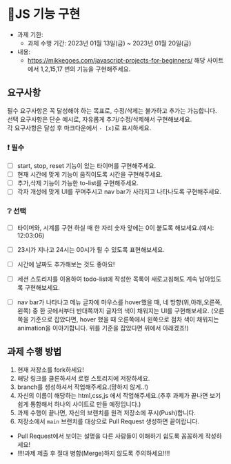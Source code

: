 # 🔧JS 기능 구현

- 과제 기한:
  - 과제 수행 기간: 2023년 01월 13일(금) ~ 2023년 01월 20일(금)
- 내용:
  - https://mikkegoes.com/javascript-projects-for-beginners/ 해당 사이트에서 1,2,15,17 번의 기능을 구현해주세요.

## 요구사항

필수 요구사항은 꼭 달성해야 하는 목표로, 수정/삭제는 불가하고 추가는 가능합니다.    
선택 요구사항은 단순 예시로, 자유롭게 추가/수정/삭제해서 구현해보세요.  
각 요구사항은 달성 후 마크다운에서 `- [x]`로 표시하세요.  

### ❗ 필수

- [ ] start, stop, reset 기능이 있는 타이머를 구현해주세요.
- [ ] 현재 시간에 맞게 기능이 움직이도록 시간을 구현해주세요.
- [ ] 추가,삭제 기능이 가능한 to-list를 구현해주세요.
- [ ] 각자 개성에 맞게 UI를 꾸며주시고 nav bar가 사라지고 나타나도록 구현해주세요.

### ❔ 선택

- [ ] 타이머와, 시계를 구현 하실 때 한 자리 숫자 앞에는 0이 붙도록 해보세요.(예시: 12:03:06)
- [ ] 23시가 지나고 24시는 00시가 될 수 있도록 표현해보세요.
- [ ] 시간에 날짜도 추가해보는 것도 좋아요!
- [ ] 세션 스토리지를 이용하여 todo-list에 작성한 목록이 새로고침해도 계속 남아있도록 구현해보세요.
- [ ] nav bar가 나타나고 메뉴 글자에 마우스를 hover했을 때, 네 방향(위,아래,오른쪽,왼쪽) 중 한 곳에서부터 반대쪽까지 글자의 색이 채워지는 UI를 구현해보세요.
(오른쪽을 기준으로 잡았다면, hover 했을 때 오른쪽에서 왼쪽으로 점차 색이 채워지는 animation을 이야기합니다. 위를 기준을 잡았다면 위에서 아래겠죠!)


## 과제 수행 방법

1. 현재 저장소를 fork하세요!
2. 해당 링크를 클론하셔서 로컬 스토리지에 저장하세요.
3. branch를 생성하셔서 작업해주세요.(망하지 않게..!)
4. 자신의 이름이 해당하는 html,css,js 에서 작업해주세요.(추후 과제가 끝나면 보기 쉽게 통합해서 하나의 사이트로 만들 예정입니다.)
5. 과제 수행이 끝나면, 자신의 브랜치를 원격 저장소에 푸시(Push)합니다.
6. 저장소에서 `main` 브랜치를 대상으로 Pull Request 생성하면 끝이랍니다.

- Pull Request에서 보이는 설명을 다른 사람들이 이해하기 쉽도록 꼼꼼하게 작성하세요!
- !!!!과제 제출 후 절대 병합(Merge)하지 않도록 주의하세요!!!!
